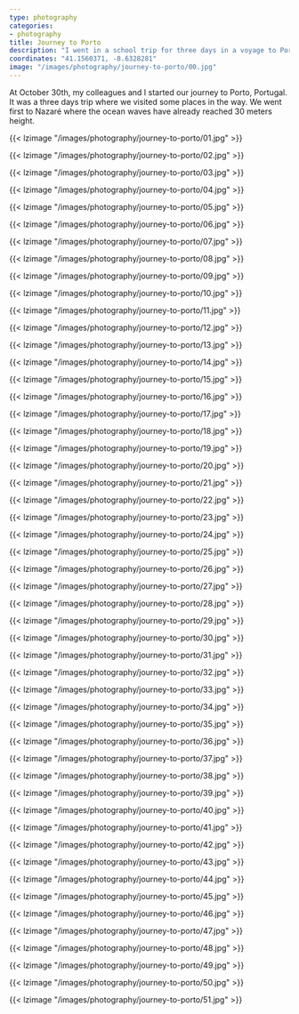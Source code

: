 ```yaml
---
type: photography
categories:
- photography
title: Journey to Porto
description: "I went in a school trip for three days in a voyage to Porto, Portugal. I'm from south Portugal and I found it amazing."
coordinates: "41.1560371, -8.6328281"
image: "/images/photography/journey-to-porto/00.jpg"
---
```


At October 30th, my colleagues and I started our journey to Porto, Portugal. It was a three days trip where we visited some places in the way. We went first to Nazaré where the ocean waves have already reached 30 meters height.

{{< lzimage "/images/photography/journey-to-porto/01.jpg" >}}

{{< lzimage "/images/photography/journey-to-porto/02.jpg" >}}

{{< lzimage "/images/photography/journey-to-porto/03.jpg" >}}

{{< lzimage "/images/photography/journey-to-porto/04.jpg" >}}

{{< lzimage "/images/photography/journey-to-porto/05.jpg" >}}

{{< lzimage "/images/photography/journey-to-porto/06.jpg" >}}

{{< lzimage "/images/photography/journey-to-porto/07.jpg" >}}

{{< lzimage "/images/photography/journey-to-porto/08.jpg" >}}

{{< lzimage "/images/photography/journey-to-porto/09.jpg" >}}

{{< lzimage "/images/photography/journey-to-porto/10.jpg" >}}

{{< lzimage "/images/photography/journey-to-porto/11.jpg" >}}

{{< lzimage "/images/photography/journey-to-porto/12.jpg" >}}

{{< lzimage "/images/photography/journey-to-porto/13.jpg" >}}

{{< lzimage "/images/photography/journey-to-porto/14.jpg" >}}

{{< lzimage "/images/photography/journey-to-porto/15.jpg" >}}

{{< lzimage "/images/photography/journey-to-porto/16.jpg" >}}

{{< lzimage "/images/photography/journey-to-porto/17.jpg" >}}

{{< lzimage "/images/photography/journey-to-porto/18.jpg" >}}

{{< lzimage "/images/photography/journey-to-porto/19.jpg" >}}

{{< lzimage "/images/photography/journey-to-porto/20.jpg" >}}

{{< lzimage "/images/photography/journey-to-porto/21.jpg" >}}

{{< lzimage "/images/photography/journey-to-porto/22.jpg" >}}

{{< lzimage "/images/photography/journey-to-porto/23.jpg" >}}

{{< lzimage "/images/photography/journey-to-porto/24.jpg" >}}

{{< lzimage "/images/photography/journey-to-porto/25.jpg" >}}

{{< lzimage "/images/photography/journey-to-porto/26.jpg" >}}

{{< lzimage "/images/photography/journey-to-porto/27.jpg" >}}

{{< lzimage "/images/photography/journey-to-porto/28.jpg" >}}

{{< lzimage "/images/photography/journey-to-porto/29.jpg" >}}

{{< lzimage "/images/photography/journey-to-porto/30.jpg" >}}

{{< lzimage "/images/photography/journey-to-porto/31.jpg" >}}

{{< lzimage "/images/photography/journey-to-porto/32.jpg" >}}

{{< lzimage "/images/photography/journey-to-porto/33.jpg" >}}

{{< lzimage "/images/photography/journey-to-porto/34.jpg" >}}

{{< lzimage "/images/photography/journey-to-porto/35.jpg" >}}

{{< lzimage "/images/photography/journey-to-porto/36.jpg" >}}

{{< lzimage "/images/photography/journey-to-porto/37.jpg" >}}

{{< lzimage "/images/photography/journey-to-porto/38.jpg" >}}

{{< lzimage "/images/photography/journey-to-porto/39.jpg" >}}

{{< lzimage "/images/photography/journey-to-porto/40.jpg" >}}

{{< lzimage "/images/photography/journey-to-porto/41.jpg" >}}

{{< lzimage "/images/photography/journey-to-porto/42.jpg" >}}

{{< lzimage "/images/photography/journey-to-porto/43.jpg" >}}

{{< lzimage "/images/photography/journey-to-porto/44.jpg" >}}

{{< lzimage "/images/photography/journey-to-porto/45.jpg" >}}

{{< lzimage "/images/photography/journey-to-porto/46.jpg" >}}

{{< lzimage "/images/photography/journey-to-porto/47.jpg" >}}

{{< lzimage "/images/photography/journey-to-porto/48.jpg" >}}

{{< lzimage "/images/photography/journey-to-porto/49.jpg" >}}

{{< lzimage "/images/photography/journey-to-porto/50.jpg" >}}

{{< lzimage "/images/photography/journey-to-porto/51.jpg" >}}
